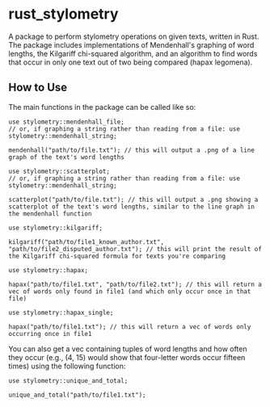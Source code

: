 # rust_stylometry
A package to perform stylometry operations on given texts, written in Rust. The package includes implementations of Mendenhall's graphing of word lengths, the Kilgariff chi-squared algorithm, and an algorithm to find words that occur in only one text out of two being compared (hapax legomena).

## How to Use
The main functions in the package can be called like so:

```
use stylometry::mendenhall_file;
// or, if graphing a string rather than reading from a file: use stylometry::mendenhall_string;

mendenhall("path/to/file.txt"); // this will output a .png of a line graph of the text's word lengths
```
```
use stylometry::scatterplot;
// or, if graphing a string rather than reading from a file: use stylometry::mendenhall_string;

scatterplot("path/to/file.txt"); // this will output a .png showing a scatterplot of the text's word lengths, similar to the line graph in the mendenhall function
```

```
use stylometry::kilgariff;

kilgariff("path/to/file1_known_author.txt", "path/to/file2_disputed_author.txt"); // this will print the result of the Kilgariff chi-squared formula for texts you're comparing
```

```
use stylometry::hapax;

hapax("path/to/file1.txt", "path/to/file2.txt"); // this will return a vec of words only found in file1 (and which only occur once in that file)
```
```
use stylometry::hapax_single;

hapax("path/to/file1.txt"); // this will return a vec of words only occurring once in file1

```
You can also get a vec containing tuples of word lengths and how often they occur (e.g., (4, 15) would show that four-letter words occur fifteen times) using the following function:
```
use stylometry::unique_and_total;

unique_and_total("path/to/file1.txt");
```
